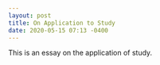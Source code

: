 ```yaml
---
layout: post
title: On Application to Study
date: 2020-05-15 07:13 -0400
---
```


This is an essay on the application of study.


